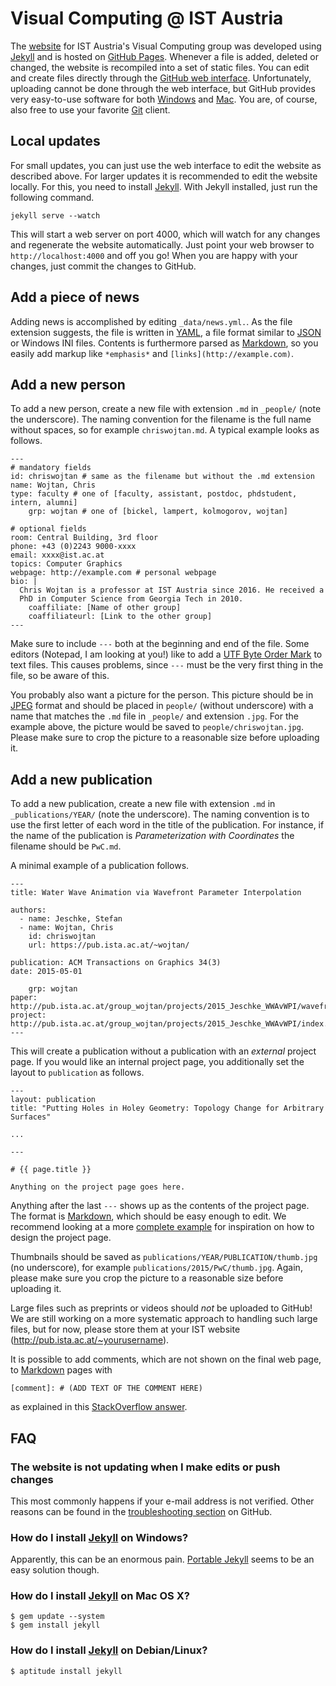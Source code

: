 # Visual Computing @ IST Austria

The [website](http://istaustria.github.io/) for IST Austria's Visual Computing
group was developed using [Jekyll](http://jekyllrb.com/) and is hosted on
[GitHub Pages](http://pages.github.com/). Whenever a file is added, deleted or
changed, the website is recompiled into a set of static files. You can edit and
create files directly through the [GitHub web
interface](http://github.com/istaustria/istaustria.github.io). Unfortunately,
uploading cannot be done through the web interface, but GitHub provides very
easy-to-use software for both [Windows](http://windows.github.com/) and
[Mac](http://mac.github.com/). You are, of course, also free to use your
favorite [Git](http://git-scm.com/) client.

## Local updates

For small updates, you can just use the web interface to edit the website as
described above. For larger updates it is recommended to edit the website
locally. For this, you need to install [Jekyll](http://jekyllrb.com/). With
Jekyll installed, just run the following command.

	jekyll serve --watch

This will start a web server on port 4000, which will watch for any changes and
regenerate the website automatically. Just point your web browser to
`http://localhost:4000` and off you go! When you are happy with your changes,
just commit the changes to GitHub.

## Add a piece of news

Adding news is accomplished by editing `_data/news.yml.`. As the file extension
suggests, the file is written in [YAML](http://yaml.org/), a file format
similar to [JSON](http://json.org/) or Windows INI files. Contents is
furthermore parsed as
[Markdown](http://github.com/adam-p/markdown-here/wiki/Markdown-Cheatsheet), so
you easily add markup like `*emphasis*` and `[links](http://example.com)`.

## Add a new person

To add a new person, create a new file with extension `.md` in `_people/` (note
the underscore). The naming convention for the filename is the full name
without spaces, so for example `chriswojtan.md`. A typical example looks as
follows.

	---
	# mandatory fields
	id: chriswojtan # same as the filename but without the .md extension
	name: Wojtan, Chris
	type: faculty # one of [faculty, assistant, postdoc, phdstudent, intern, alumni]
        grp: wojtan # one of [bickel, lampert, kolmogorov, wojtan]

	# optional fields
	room: Central Building, 3rd floor
	phone: +43 (0)2243 9000-xxxx
	email: xxxx@ist.ac.at
	topics: Computer Graphics
	webpage: http://example.com # personal webpage
	bio: |
	  Chris Wojtan is a professor at IST Austria since 2016. He received a
	  PhD in Computer Science from Georgia Tech in 2010.
        coaffiliate: [Name of other group]
        coaffiliateurl: [Link to the other group]
	---

Make sure to include `---` both at the beginning and end of the file. Some
editors (Notepad, I am looking at you!) like to add a [UTF Byte Order
Mark](http://en.wikipedia.org/wiki/Byte_order_mark) to text files. This causes
problems, since `---` must be the very first thing in the file, so be aware of
this.

You probably also want a picture for the person. This picture should be in
[JPEG](http://en.wikipedia.org/wiki/JPEG) format and should be placed in
`people/` (without underscore) with a name that matches the `.md` file in
`_people/` and extension `.jpg`. For the example above, the picture would be
saved to `people/chriswojtan.jpg`. Please make sure to crop the picture to a
reasonable size before uploading it.

## Add a new publication

To add a new publication, create a new file with extension `.md` in
`_publications/YEAR/` (note the underscore). The naming convention is to use
the first letter of each word in the title of the publication. For instance, if
the name of the publication is *Parameterization with Coordinates* the filename
should be `PwC.md`.

A minimal example of a publication follows.

	---
	title: Water Wave Animation via Wavefront Parameter Interpolation

	authors:
	  - name: Jeschke, Stefan
	  - name: Wojtan, Chris
	    id: chriswojtan
	    url: https://pub.ista.ac.at/~wojtan/

	publication: ACM Transactions on Graphics 34(3)
	date: 2015-05-01

        grp: wojtan
	paper: http://pub.ista.ac.at/group_wojtan/projects/2015_Jeschke_WWAvWPI/wavefront_preprint.pdf
	project: http://pub.ista.ac.at/group_wojtan/projects/2015_Jeschke_WWAvWPI/index.html
	---

This will create a publication without a publication with an *external* project
page. If you would like an internal project page, you additionally set the
layout to `publication` as follows.

	---
	layout: publication
	title: "Putting Holes in Holey Geometry: Topology Change for Arbitrary Surfaces"

	...

	---

	# {{ page.title }}

	Anything on the project page goes here.

Anything after the last `---` shows up as the contents of the project page. The
format is
[Markdown](http://github.com/adam-p/markdown-here/wiki/Markdown-Cheatsheet),
which should be easy enough to edit. We recommend looking at a more [complete
example](http://raw.githubusercontent.com/istaustria/istaustria.github.io/master/_publications/2013/LSTwEC.md)
for inspiration on how to design the project page.

Thumbnails should be saved as `publications/YEAR/PUBLICATION/thumb.jpg` (no
underscore), for example `publications/2015/PwC/thumb.jpg`. Again, please make
sure you crop the picture to a reasonable size before uploading it.

Large files such as preprints or videos should *not* be uploaded to GitHub! We
are still working on a more systematic approach to handling such large files,
but for now, please store them at your IST website (http://pub.ista.ac.at/~yourusername).

It is possible to add comments, which are not shown on the final web page, to [Markdown](http://github.com/adam-p/markdown-here/wiki/Markdown-Cheatsheet) pages with

	[comment]: # (ADD TEXT OF THE COMMENT HERE)

as explained in this [StackOverflow answer](https://stackoverflow.com/a/32190021/1835723).

## FAQ

### The website is not updating when I make edits or push changes

This most commonly happens if your e-mail address is not verified. Other
reasons can be found in the [troubleshooting
section](http://help.github.com/articles/troubleshooting-github-pages-build-failures/)
on GitHub.

### How do I install [Jekyll](http://jekyllrb.com/) on Windows?

Apparently, this can be an enormous pain. [Portable Jekyll](https://github.com/madhur/PortableJekyll) seems to be an easy solution though.

### How do I install [Jekyll](http://jekyllrb.com/) on Mac OS X?

	$ gem update --system
	$ gem install jekyll

### How do I install [Jekyll](http://jekyllrb.com/) on Debian/Linux?

	$ aptitude install jekyll
